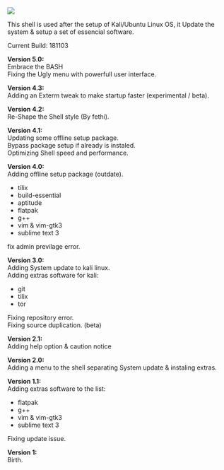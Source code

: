 <img src="https://www.lifewire.com/thmb/SuiVBQs2MqQEdUReziVgq2_jdkE=/768x0/filters:no_upscale():max_bytes(150000):strip_icc()/Gnu-bash-logo.svg-58c6fe745f9b58af5c8d8017.png">

This shell is used after the setup of Kali/Ubuntu Linux OS, it Update the system & setup a set of essencial software.

Current Build:  181103

**Version 5.0:**<br>
Embrace the BASH <br>
Fixing the Ugly menu with powerfull user interface.<br>

**Version 4.3:**<br>
Adding an Exterm tweak to make startup faster (experimental / beta).<br>

**Version 4.2:**<br>
Re-Shape the Shell style (By fethi).<br>

**Version 4.1:**<br>
Updating some offline setup package.<br>
Bypass package setup if already is instaled.<br>
Optimizing Shell speed and performance.<br>

**Version 4.0:**<br>
Adding offline setup package (outdate).<br>
* tilix
* build-essential
* aptitude
* flatpak
* g++
* vim & vim-gtk3
* sublime text 3

fix admin previlage error.<br>

**Version 3.0:**<br>
Adding System update to kali linux.<br>
Adding extras software for kali:<br>
* git
* tilix
* tor

Fixing repository error.<br>
Fixing source duplication. (beta)

**Version 2.1:**<br>
Adding help option & caution notice

**Version 2.0:**<br>
Adding a menu to the shell separating System update & instaling extras.

**Version 1.1:**<br>
Adding extras software to the list:<br>
* flatpak
* g++
* vim & vim-gtk3
* sublime text 3

Fixing update issue.

**Version 1:**<br>
Birth.

